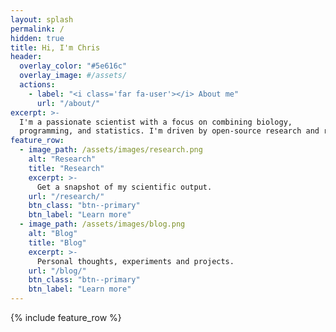 ```yaml
---
layout: splash
permalink: /
hidden: true
title: Hi, I'm Chris
header:
  overlay_color: "#5e616c"
  overlay_image: #/assets/
  actions:
    - label: "<i class='far fa-user'></i> About me"
      url: "/about/"
excerpt: >-
  I'm a passionate scientist with a focus on combining biology,
  programming, and statistics. I'm driven by open-source research and reproducible data analysis.
feature_row:
  - image_path: /assets/images/research.png
    alt: "Research"
    title: "Research"
    excerpt: >-
      Get a snapshot of my scientific output.
    url: "/research/"
    btn_class: "btn--primary"
    btn_label: "Learn more"
  - image_path: /assets/images/blog.png
    alt: "Blog"
    title: "Blog"
    excerpt: >-
      Personal thoughts, experiments and projects.
    url: "/blog/"
    btn_class: "btn--primary"
    btn_label: "Learn more"
---
```


{% include feature_row %}
